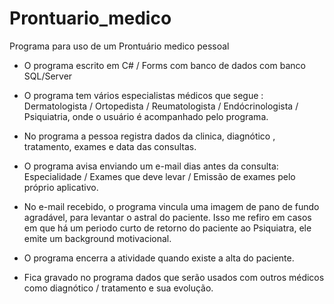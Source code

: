 # Prontuario_medico
Programa para uso de um Prontuário medico pessoal

- O programa escrito em C# / Forms com banco de dados com banco SQL/Server

- O programa tem vários especialistas médicos que segue : Dermatologista / Ortopedista / Reumatologista / Endócrinologista / Psiquiatria, onde o usuário é acompanhado pelo programa. 

- No programa a pessoa registra dados da clinica, diagnótico , tratamento, exames e data das consultas.

- O programa avisa enviando um e-mail dias antes da consulta: Especialidade / Exames que deve levar / Emissão de exames pelo próprio aplicativo.

- No e-mail recebido, o programa vincula uma imagem de pano de fundo agradável, para levantar o astral do paciente. Isso me refiro em casos em que há um periodo curto de retorno do paciente ao Psiquiatra, ele emite um background motivacional.

- O programa encerra a atividade quando existe a alta do paciente. 

- Fica gravado no programa dados que serão usados com outros médicos como diagnótico / tratamento e sua evolução.
